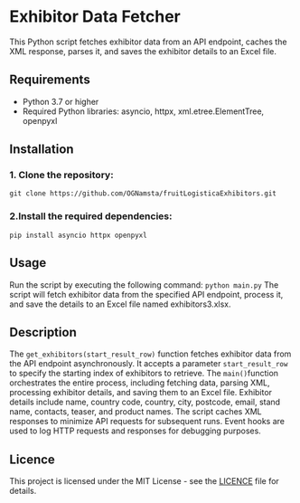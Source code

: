 # Exhibitor Data Fetcher
This Python script fetches exhibitor data from an API endpoint, caches the XML response, parses it, and saves the exhibitor details to an Excel file.

## Requirements
- Python 3.7 or higher
- Required Python libraries: asyncio, httpx, xml.etree.ElementTree, openpyxl

## Installation
### 1. Clone the repository:
`git clone https://github.com/OGNamsta/fruitLogisticaExhibitors.git`

### 2.Install the required dependencies:
`pip install asyncio httpx openpyxl`

## Usage
Run the script by executing the following command:
`python main.py`
The script will fetch exhibitor data from the specified API endpoint, process it, and save the details to an Excel file named exhibitors3.xlsx.

## Description
The `get_exhibitors(start_result_row)` function fetches exhibitor data from the API endpoint asynchronously. It accepts a parameter `start_result_row` to specify the starting index of exhibitors to retrieve.
The `main()`function orchestrates the entire process, including fetching data, parsing XML, processing exhibitor details, and saving them to an Excel file.
Exhibitor details include name, country code, country, city, postcode, email, stand name, contacts, teaser, and product names.
The script caches XML responses to minimize API requests for subsequent runs.
Event hooks are used to log HTTP requests and responses for debugging purposes.

## Licence
This project is licensed under the MIT License - see the [LICENCE](https://github.com/OGNamsta/fruitLogisticaExhibitors/blob/master/MIT_Licence.txt) file for details.
